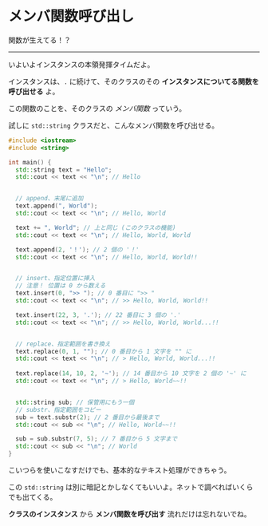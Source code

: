# メンバ関数呼び出し

関数が生えてる！？

---

いよいよインスタンスの本領発揮タイムだよ。

インスタンスは、`.` に続けて、そのクラスのその **インスタンスについてる関数を呼び出せる** よ。

この関数のことを、そのクラスの *メンバ関数* っていう。

試しに `std::string` クラスだと、こんなメンバ関数を呼び出せる。

```cpp
#include <iostream>
#include <string>

int main() {
  std::string text = "Hello";
  std::cout << text << "\n"; // Hello


  // append、末尾に追加
  text.append(", World");
  std::cout << text << "\n"; // Hello, World

  text += ", World"; // 上と同じ (このクラスの機能)
  std::cout << text << "\n"; // Hello, World, World

  text.append(2, '！'); // 2 個の '！'
  std::cout << text << "\n"; // Hello, World, World!!


  // insert、指定位置に挿入
  // 注意！ 位置は 0 から数える
  text.insert(0, ">> "); // 0 番目に ">> "
  std::cout << text << "\n"; // >> Hello, World, World!!

  text.insert(22, 3, '.'); // 22 番目に 3 個の '.'
  std::cout << text << "\n"; // >> Hello, World, World...!!


  // replace、指定範囲を書き換え
  text.replace(0, 1, ""); // 0 番目から 1 文字を "" に
  std::cout << text << "\n"; // > Hello, World, World...!!
  
  text.replace(14, 10, 2, '~'); // 14 番目から 10 文字を 2 個の '~' に
  std::cout << text << "\n"; // > Hello, World~~!!


  std::string sub; // 保管用にもう一個
  // substr、指定範囲をコピー
  sub = text.substr(2); // 2 番目から最後まで
  std::cout << sub << "\n"; // Hello, World~~!!

  sub = sub.substr(7, 5); // 7 番目から 5 文字まで
  std::cout << sub << "\n"; // World
}
```

こいつらを使いこなすだけでも、基本的なテキスト処理ができちゃう。

この `std::string` は別に暗記とかしなくてもいいよ。ネットで調べればいくらでも出てくる。

**クラスのインスタンス** から **メンバ関数を呼び出す** 流れだけは忘れないでね。
